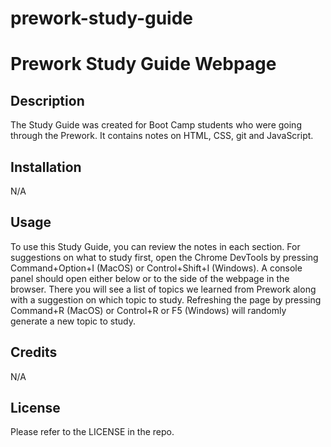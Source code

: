 # prework-study-guide

# Prework Study Guide Webpage

## Description

The Study Guide was created for Boot Camp students who were going through the Prework. It contains notes on HTML, CSS, git and JavaScript.

## Installation

N/A

## Usage

To use this Study Guide, you can review the notes in each section. For suggestions on what to study first, open the Chrome DevTools by pressing Command+Option+I (MacOS) or Control+Shift+I (Windows). A console panel should open either below or to the side of the webpage in the browser. There you will see a list of topics we learned from Prework along with a suggestion on which topic to study. Refreshing the page by pressing Command+R (MacOS) or Control+R or F5 (Windows) will randomly generate a new topic to study.

## Credits

N/A

## License

Please refer to the LICENSE in the repo.